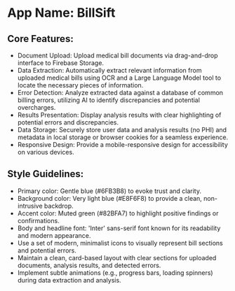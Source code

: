 # **App Name**: BillSift

## Core Features:

- Document Upload: Upload medical bill documents via drag-and-drop interface to Firebase Storage.
- Data Extraction: Automatically extract relevant information from uploaded medical bills using OCR and a Large Language Model tool to locate the necessary pieces of information.
- Error Detection: Analyze extracted data against a database of common billing errors, utilizing AI to identify discrepancies and potential overcharges.
- Results Presentation: Display analysis results with clear highlighting of potential errors and discrepancies.
- Data Storage: Securely store user data and analysis results (no PHI) and metadata in local storage or browser cookies for a seamless experience.
- Responsive Design: Provide a mobile-responsive design for accessibility on various devices.

## Style Guidelines:

- Primary color: Gentle blue (#6FB3B8) to evoke trust and clarity.
- Background color: Very light blue (#E8F6F8) to provide a clean, non-intrusive backdrop.
- Accent color: Muted green (#82BFA7) to highlight positive findings or confirmations.
- Body and headline font: 'Inter' sans-serif font known for its readability and modern appearance.
- Use a set of modern, minimalist icons to visually represent bill sections and potential errors.
- Maintain a clean, card-based layout with clear sections for uploaded documents, analysis results, and detected errors.
- Implement subtle animations (e.g., progress bars, loading spinners) during data extraction and analysis.